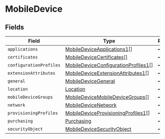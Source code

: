 # MobileDevice


## Fields

| Field                                                                                             | Type                                                                                              | Required                                                                                          | Description                                                                                       |
| ------------------------------------------------------------------------------------------------- | ------------------------------------------------------------------------------------------------- | ------------------------------------------------------------------------------------------------- | ------------------------------------------------------------------------------------------------- |
| `applications`                                                                                    | [MobileDeviceApplications1](../../models/shared/mobiledeviceapplications1.md)[]                   | :heavy_minus_sign:                                                                                | N/A                                                                                               |
| `certificates`                                                                                    | [MobileDeviceCertificates](../../models/shared/mobiledevicecertificates.md)[]                     | :heavy_minus_sign:                                                                                | N/A                                                                                               |
| `configurationProfiles`                                                                           | [MobileDeviceConfigurationProfiles1](../../models/shared/mobiledeviceconfigurationprofiles1.md)[] | :heavy_minus_sign:                                                                                | N/A                                                                                               |
| `extensionAttributes`                                                                             | [MobileDeviceExtensionAttributes1](../../models/shared/mobiledeviceextensionattributes1.md)[]     | :heavy_minus_sign:                                                                                | N/A                                                                                               |
| `general`                                                                                         | [MobileDeviceGeneral](../../models/shared/mobiledevicegeneral.md)                                 | :heavy_minus_sign:                                                                                | N/A                                                                                               |
| `location`                                                                                        | [Location](../../models/shared/location.md)                                                       | :heavy_minus_sign:                                                                                | N/A                                                                                               |
| `mobileDeviceGroups`                                                                              | [MobileDeviceMobileDeviceGroups](../../models/shared/mobiledevicemobiledevicegroups.md)[]         | :heavy_minus_sign:                                                                                | N/A                                                                                               |
| `network`                                                                                         | [MobileDeviceNetwork](../../models/shared/mobiledevicenetwork.md)                                 | :heavy_minus_sign:                                                                                | N/A                                                                                               |
| `provisioningProfiles`                                                                            | [MobileDeviceProvisioningProfiles1](../../models/shared/mobiledeviceprovisioningprofiles1.md)[]   | :heavy_minus_sign:                                                                                | N/A                                                                                               |
| `purchasing`                                                                                      | [Purchasing](../../models/shared/purchasing.md)                                                   | :heavy_minus_sign:                                                                                | N/A                                                                                               |
| `securityObject`                                                                                  | [MobileDeviceSecurityObject](../../models/shared/mobiledevicesecurityobject.md)                   | :heavy_minus_sign:                                                                                | N/A                                                                                               |